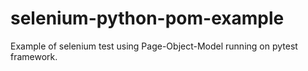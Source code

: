 # selenium-python-pom-example
Example of selenium test using Page-Object-Model running on pytest framework.
